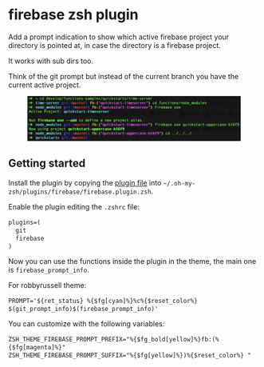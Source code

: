 # firebase zsh plugin

Add a prompt indication to show which active firebase project your directory is pointed at, in case the directory is a firebase project.

It works with sub dirs too.

Think of the git prompt but instead of the current branch you have the current active project.

<p align="center">
<img height=90 alt="FB prompt robbyrussell" src="https://github.com/manhluong/firebase_zsh/raw/master/res/firebase_prompt_info_robbbyrussell.png">
</p>

## Getting started

Install the plugin by copying the [plugin file](https://github.com/manhluong/firebase_zsh/raw/master/firebase.plugin.zsh) into `~/.oh-my-zsh/plugins/firebase/firebase.plugin.zsh`.

Enable the plugin editing the `.zshrc` file:
~~~
plugins=(
  git
  firebase
)
~~~

Now you can use the functions inside the plugin in the theme, the main one is `firebase_prompt_info`.

For robbyrussell theme:
~~~
PROMPT='${ret_status} %{$fg[cyan]%}%c%{$reset_color%} $(git_prompt_info)$(firebase_prompt_info)'
~~~

You can customize with the following variables:
~~~
ZSH_THEME_FIREBASE_PROMPT_PREFIX="%{$fg_bold[yellow]%}fb:(%{$fg[magenta]%}"
ZSH_THEME_FIREBASE_PROMPT_SUFFIX="%{$fg[yellow]%})%{$reset_color%} "
~~~
